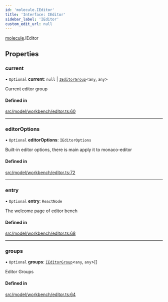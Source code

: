 ```yaml
---
id: 'molecule.IEditor'
title: 'Interface: IEditor'
sidebar_label: 'IEditor'
custom_edit_url: null
---
```


[molecule](../namespaces/molecule).IEditor

## Properties

### current

• `Optional` **current**: `null` \| [`IEditorGroup`](molecule.IEditorGroup)<`any`, `any`\>

Current editor group

#### Defined in

[src/model/workbench/editor.ts:60](https://github.com/DTStack/molecule/blob/3c64296/src/model/workbench/editor.ts#L60)

---

### editorOptions

• `Optional` **editorOptions**: `IEditorOptions`

Built-in editor options, there is main apply it to monaco-editor

#### Defined in

[src/model/workbench/editor.ts:72](https://github.com/DTStack/molecule/blob/3c64296/src/model/workbench/editor.ts#L72)

---

### entry

• `Optional` **entry**: `ReactNode`

The welcome page of editor bench

#### Defined in

[src/model/workbench/editor.ts:68](https://github.com/DTStack/molecule/blob/3c64296/src/model/workbench/editor.ts#L68)

---

### groups

• `Optional` **groups**: [`IEditorGroup`](molecule.IEditorGroup)<`any`, `any`\>[]

Editor Groups

#### Defined in

[src/model/workbench/editor.ts:64](https://github.com/DTStack/molecule/blob/3c64296/src/model/workbench/editor.ts#L64)
